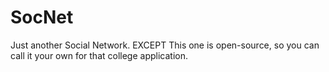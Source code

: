 # SocNet
Just another Social Network. EXCEPT This one is open-source, so you can call it your own for that college application.
